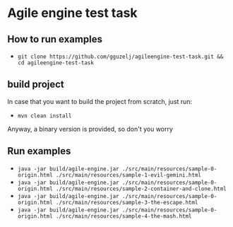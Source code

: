 # Agile engine test task

## How to run examples

- `git clone https://github.com/gguzelj/agileengine-test-task.git && cd agileengine-test-task`

## build project

In case that you want to build the project from scratch, just run:

- `mvn clean install`

Anyway, a binary version is provided, so don't you worry

## Run examples

- `java -jar build/agile-engine.jar ./src/main/resources/sample-0-origin.html ./src/main/resources/sample-1-evil-gemini.html`
- `java -jar build/agile-engine.jar ./src/main/resources/sample-0-origin.html ./src/main/resources/sample-2-container-and-clone.html`
- `java -jar build/agile-engine.jar ./src/main/resources/sample-0-origin.html ./src/main/resources/sample-3-the-escape.html`
- `java -jar build/agile-engine.jar ./src/main/resources/sample-0-origin.html ./src/main/resources/sample-4-the-mash.html`

